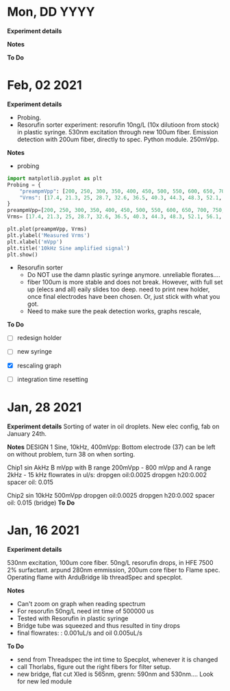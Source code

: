 # Mon, DD YYYY 

**Experiment details**

**Notes**

**To Do**

# Feb, 02 2021

**Experiment details**
- Probing.
- Resorufin sorter experiment: resorufin 10ng/L (10x dilutioon from stock) in plastic syringe. 530nm excitation through new 100um fiber. Emission detection with 200um fiber, directly to spec. Python module. 250mVpp.

**Notes**
- probing
```python
import matplotlib.pyplot as plt
Probing = {
    "preampmVpp": [200, 250, 300, 350, 400, 450, 500, 550, 600, 650, 700, 750, 900, 1100, 1300, 1600]
    "Vrms": [17.4, 21.3, 25, 28.7, 32.6, 36.5, 40.3, 44.3, 48.3, 52.1, 56.1, 60.1, 64, 72, 87.5, 103, 124]
}
preampmVpp=[200, 250, 300, 350, 400, 450, 500, 550, 600, 650, 700, 750, 800, 900, 1100, 1300, 1600]
Vrms= [17.4, 21.3, 25, 28.7, 32.6, 36.5, 40.3, 44.3, 48.3, 52.1, 56.1, 60.1, 64, 72, 87.5, 103, 124]

plt.plot(preampmVpp, Vrms)
plt.ylabel('Measured Vrms')
plt.xlabel('mVpp')
plt.title('10kHz Sine amplified signal')
plt.show()

```

- Resorufin sorter
    - Do NOT use the damn plastic syringe anymore. unreliable florates....
    - fiber 100um is more stable and does not break. However, with full set up (elecs and all) eaily slides too deep. need to print new holder, once final electrodes have been chosen. Or, just stick with what you got.
    - Need to make sure the peak detection works, graphs rescale,

**To Do**
- [ ] redesign holder
- [ ] new syringe
- [X] rescaling graph
- [ ] integration time resetting


# Jan, 28 2021 

**Experiment details**
Sorting of water in oil droplets. New elec config, fab on January 24th.


**Notes**
DESIGN 1
Sine, 10kHz, 400mVpp: Bottom electrode (37) can be left on without problem, turn 38 on when sorting.

Chip1
sin AkHz B mVpp
with B range 200mVpp - 800 mVpp
and A range 2kHz - 15 kHz
flowrates in ul/s:
dropgen oil:0.0025
dropgen h20:0.002
spacer oil: 0.015

Chip2
sin 10kHz 500mVpp
dropgen oil:0.0025
dropgen h20:0.002
spacer oil: 0.015
(bridge)
**To Do**


# Jan, 16 2021

**Experiment details**

530nm excitation, 100um core fiber. 50ng/L resorufin drops, in HFE 7500 2% surfactant. arpund 280nm emmission, 200um core fiber to Flame spec.
Operating flame with ArduBridge lib threadSpec and specplot.

**Notes**
- Can't zoom on graph when reading spectrum
- For resorufin 50ng/L need int time of 500000 us
- Tested with Resorufin in plastic syringe
- Bridge tube was squeezed and thus resulted in tiny drops
- final flowrates: : 0.001uL/s and oil 0.005uL/s

**To Do**
- send from Threadspec the int time to Specplot, whenever it is changed
- call Thorlabs, figure out the right fibers for filter setup.
- new bridge, flat cut
Xled is 565nm, grenn: 590nm and 530nm.... Look for new led module
